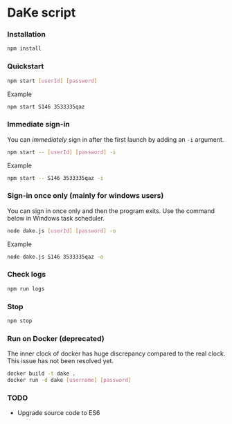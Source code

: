 DaKe script
===

### Installation

```sh
npm install
```

### Quickstart
```sh
npm start [userId] [password]
```

Example

```sh
npm start S146 3533335qaz
```

### Immediate sign-in

You can *immediately* sign in after the first launch by adding an `-i` argument.

```sh
npm start -- [userId] [password] -i
```

Example

```sh
npm start -- S146 3533335qaz -i
```

### Sign-in once only (mainly for windows users)

You can sign in once only and then the program exits.
Use the command below in Windows task scheduler.

```sh
node dake.js [userId] [password] -o
```

Example

```sh
node dake.js S146 3533335qaz -o
```

### Check logs

```sh
npm run logs
```

### Stop

```sh
npm stop
```
### Run on Docker (deprecated)

The inner clock of docker has huge discrepancy compared to the real clock.
This issue has not been resolved yet.

```sh
docker build -t dake .
docker run -d dake [username] [password]
```

### TODO

* Upgrade source code to ES6
